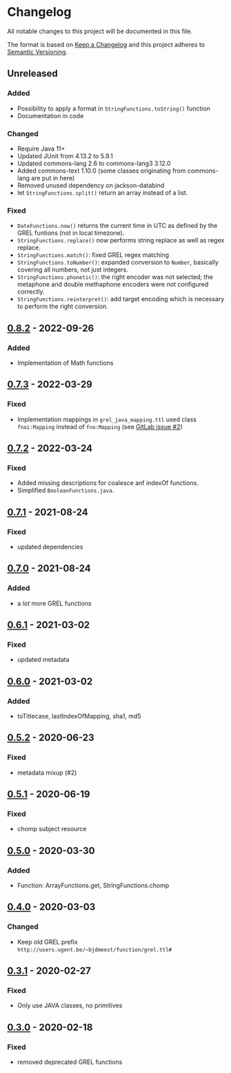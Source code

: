 # Changelog

All notable changes to this project will be documented in this file.

The format is based on [Keep a Changelog](http://keepachangelog.com/en/1.0.0/)
and this project adheres to [Semantic Versioning](http://semver.org/spec/v2.0.0.html).

## Unreleased
### Added
- Possibility to apply a format in `StringFunctions.toString()` function
- Documentation in code

### Changed
- Require Java 11+
- Updated JUnit from 4.13.2 to 5.9.1
- Updated commons-lang 2.6 to commons-lang3 3.12.0
- Added commons-text 1.10.0 (some classes originating from commons-lang are put in here)
- Removed unused dependency on jackson-databind
- let `StringFunctions.split()` return an array instead of a list.

### Fixed
- `DateFunctions.now()` returns the current time in UTC as defined by the GREL funtions (not in local timezone).
- `StringFunctions.replace()` now performs string replace as well as regex replace.
- `StringFunctions.match()`: fixed GREL regex matching
- `StringFunctions.toNumber()`: expanded conversion to `Number`, basically covering all numbers, not just integers.
- `StringFunctions.phonetic()`: the right encoder was not selected; the metaphone and double methaphone encoders were not configured correctly.
- `StringFunctions.reinterpret()`: add target encoding which is necessary to perform the right conversion.

## [0.8.2] - 2022-09-26

### Added
- Implementation of Math functions

## [0.7.3] - 2022-03-29

### Fixed
- Implementation mappings in `grel_java_mapping.ttl` used class `fnoi:Mapping` instead of `fno:Mapping` (see [GitLab issue #2](https://gitlab.ilabt.imec.be/fno/lib/grel-functions-java/-/issues/2))

## [0.7.2] - 2022-03-24

### Fixed

- Added missing descriptions for coalesce anf indexOf functions.
- Simplified `BooleanFunctions.java`.

## [0.7.1] - 2021-08-24

### Fixed

- updated dependencies

## [0.7.0] - 2021-08-24

### Added

- a _lot_ more GREL functions

## [0.6.1] - 2021-03-02

### Fixed

- updated metadata

## [0.6.0] - 2021-03-02

### Added

- toTitlecase, lastIndexOfMapping, sha1, md5

## [0.5.2] - 2020-06-23

### Fixed

- metadata mixup (#2)

## [0.5.1] - 2020-06-19

### Fixed

- chomp subject resource

## [0.5.0] - 2020-03-30

### Added

- Function: ArrayFunctions.get, StringFunctions.chomp

## [0.4.0] - 2020-03-03

### Changed

- Keep old GREL prefix `http://users.ugent.be/~bjdmeest/function/grel.ttl#`

## [0.3.1] - 2020-02-27

### Fixed

- Only use JAVA classes, no primitives

## [0.3.0] - 2020-02-18

### Fixed

- removed deprecated GREL functions

[0.8.2]: https://github.com/FnOio/grel-functions-java/compare/v0.7.3..v0.8.2
[0.7.3]: https://github.com/FnOio/grel-functions-java/compare/v0.7.2..v0.7.3
[0.7.2]: https://github.com/FnOio/grel-functions-java/compare/v0.7.1..v0.7.2
[0.7.1]: https://github.com/FnOio/grel-functions-java/compare/v0.7.0..v0.7.1
[0.7.0]: https://github.com/FnOio/grel-functions-java/compare/v0.6.1..v0.7.0
[0.6.1]: https://github.com/FnOio/grel-functions-java/compare/v0.6.0..v0.6.1
[0.6.0]: https://github.com/FnOio/grel-functions-java/compare/v0.5.2..v0.6.0
[0.5.2]: https://github.com/FnOio/grel-functions-java/compare/v0.5.1..v0.5.2
[0.5.1]: https://github.com/FnOio/grel-functions-java/compare/v0.5.0..v0.5.1
[0.5.0]: https://github.com/FnOio/grel-functions-java/compare/v0.4.0..v0.5.0
[0.4.0]: https://github.com/FnOio/grel-functions-java/compare/v0.3.1..v0.4.0
[0.3.1]: https://github.com/FnOio/grel-functions-java/compare/v0.3.0..v0.3.1
[0.3.0]: https://gitlab.ilabt.imec.be/fno/lib/grel-functions-java/compare/v0.2.0...v0.3.0
